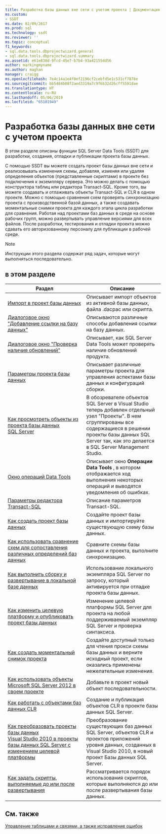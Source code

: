 ```yaml
---
title: Разработка базы данных вне сети с учетом проекта | Документация Майкрософт
ms.custom:
- SSDT
ms.date: 02/09/2017
ms.prod: sql
ms.technology: ssdt
ms.reviewer: ''
ms.topic: conceptual
f1_keywords:
- sql.data.tools.dbprojectwizard.general
- sql.data.tools.dbprojectwizard.summary
ms.assetid: e61e830d-9fcd-45e7-b7b4-93a42155dd56
author: markingmyname
ms.author: maghan
manager: craigg
ms.openlocfilehash: 7e4c14a1e4f0ef2196cf2cebfd5e1c531cf7878e
ms.sourcegitcommit: bb5484b08f2aed3319a7c9f6b32d26cff5591dae
ms.translationtype: HT
ms.contentlocale: ru-RU
ms.lasthandoff: 05/06/2019
ms.locfileid: "65101949"
---
```

# <a name="project-oriented-offline-database-development"></a>Разработка базы данных вне сети с учетом проекта
В этом разделе описаны функции SQL Server Data Tools (SSDT) для разработки, создания, отладки и публикации проекта базы данных.  
  
С помощью SSDT вы можете создать проект базы данных вне сети и реализовывать изменения схемы, добавляя, изменяя или удаляя определения объектов (представленные скриптами) в проекте без подключения к экземпляру сервера. Это можно делать с помощью конструктора таблиц или редактора Transact\-SQL. Кроме того, вы можете создавать и отлаживать объекты Transact\-SQL и CLR в одном проекте. Можно с помощью сравнения схем проверять синхронизацию проекта с производственной базой данных, а также создавать моментальные снимки проекта для каждого этапа цикла разработки для сравнения. Работая над проектами баз данных в среде на основе рабочих групп, можно развертывать управление версиями для всех файлов. После разработки, тестирования и отладки проекта можно сдавать его авторизованному персоналу для публикации в рабочей среде.  
  
> [!NOTE]  
> Инструкции этого раздела содержат ряд задач, которые могут выполняться последовательно.  
  
## <a name="in-this-section"></a>в этом разделе  
  
|Раздел|Описание|  
|---------|---------------|  
|[Импорт в проект базы данных](../ssdt/import-into-a-database-project.md)|Описывает импорт объектов из активной базы данных, файла .dacpac или скрипта.|  
|[Диалоговое окно "Добавление ссылки на базу данных"](../ssdt/add-database-reference-dialog-box.md)|Описываются различные способы добавления ссылки на базу данных.|  
|[Диалоговое окно "Проверка наличия обновлений"](../ssdt/check-for-updates-dialog-box.md)|Описывает, как SQL Server Data Tools может проверять наличие обновлений продукта.|  
|[Параметры проекта базы данных](../ssdt/database-project-settings.md)|Описывает различные параметры проекта для управления аспектами базы данных и конфигураций сборки.|  
|[Как просмотреть объекты из проекта базы данных SQL Server](../ssdt/how-to-browse-objects-in-a-sql-server-database-project.md)|В обозревателе объектов SQL Server в Visual Studio теперь добавлен отдельный узел "Проекты". В нем сгруппированы все содержащиеся в решении проекты базы данных SQL Server так, как это делается в SQL Server Management Studio.|  
|[Окно операций Data Tools](../ssdt/data-tools-operations-window.md)|Описывает окно **Операции Data Tools** , в котором отображается ход выполнения некоторых операций и выводятся уведомления об ошибках.|  
|[Параметры редактора Transact-SQL](../ssdt/transact-sql-editor-options.md)|Описание параметров Transact\-SQL.|  
|[Как создать проект базы данных](../ssdt/how-to-create-a-new-database-project.md)|Создайте проект базы данных и импортируйте существующую схему базы данных.|  
|[Как использовать сравнение схем для сопоставления различных определений баз данных](../ssdt/how-to-use-schema-compare-to-compare-different-database-definitions.md)|Сравните схемы базы данных и проекта, выполните синхронизацию.|  
|[Как выполнить сборку и развертывание в локальной базе данных](../ssdt/how-to-build-and-deploy-to-a-local-database.md)|Использование локального экземпляра SQL Server по запросу, который активируется при отладке проекта базы данных.|  
|[Как изменить целевую платформу и опубликовать проект базы данных](../ssdt/how-to-change-target-platform-and-publish-a-database-project.md)|Изменение целевой платформы SQL Server для проекта на любой поддерживаемый экземпляр SQL Server и проверка синтаксиса.|  
|[Как создать моментальный снимок проекта](../ssdt/how-to-create-a-snapshot-of-a-project.md)|Создайте доступный только для чтения прокси схемы базы данных и верните исходный проект, если оказались применены нежелательные изменения.|  
|[Как использовать объекты Microsoft SQL Server 2012 в своем проекте](../ssdt/how-to-use-microsoft-sql-server-2012-objects-in-your-project.md)|Добавьте в проект новый объект последовательности.|  
|[Как работать с объектами баз данных CLR](../ssdt/how-to-work-with-clr-database-objects.md)|Создание и публикация объектов CLR в проекте базы данных SQL Server.|  
|[Как преобразовать проекты базы данных Visual Studio 2010 в проекты базы данных SQL Server с изменением целевой платформы](../ssdt/how-to-convert-visual-studio-2010-database-projects-to-ssql-server-projects.md)|Преобразование существующих баз данных SQL Server, объектов CLR и проектов приложений уровня данных, созданных в Visual Studio 2010, в новый проект Базы данных SQL Server.|  
|[Как задать скрипты, выполняемые до или после развертывания](../ssdt/how-to-specify-predeployment-or-postdeployment-scripts.md)|Рассматривается порядок использования скриптов, которые выполняются до или после развертывания базы данных.|  
  
## <a name="related-sections"></a>См. также  
[Управление таблицами и связями, а также исправление ошибок](../ssdt/manage-tables-relationships-and-fix-errors.md)  
  
